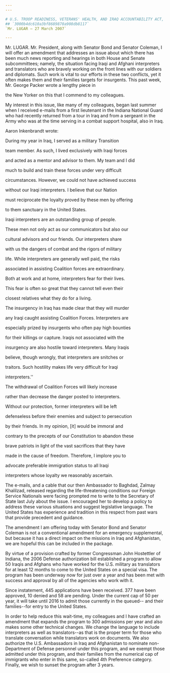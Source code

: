 ```yaml
---
---

# U.S. TROOP READINESS, VETERANS' HEALTH, AND IRAQ ACCOUNTABILITY ACT,
## `3000b4dc610a3bf8689870a908db8117`
`Mr. LUGAR — 27 March 2007`

---
```



Mr. LUGAR. Mr. President, along with Senator Bond and Senator 
Coleman, I will offer an amendment that addresses an issue about which 
there has been much news reporting and hearings in both House and 
Senate subcommittees; namely, the situation facing Iraqi and Afghani 
interpreters and translators who are bravely working on the front lines 
with our soldiers and diplomats. Such work is vital to our efforts in 
these two conflicts, yet it often makes them and their families targets 
for insurgents. This past week, Mr. George Packer wrote a lengthy piece 
in


the New Yorker on this that I commend to my colleagues.

My interest in this issue, like many of my colleagues, began last 
summer when I received e-mails from a first lieutenant in the Indiana 
National Guard who had recently returned from a tour in Iraq and from a 
sergeant in the Army who was at the time serving in a combat support 
hospital, also in Iraq.

Aaron Inkenbrandt wrote:




 During my year in Iraq, I served as a military Transition 


 team member. As such, I lived exclusively with Iraqi forces 


 and acted as a mentor and advisor to them. My team and I did 


 much to build and train these forces under very difficult 


 circumstances. However, we could not have achieved success 


 without our Iraqi interpreters. I believe that our Nation 


 must reciprocate the loyalty proved by these men by offering 


 to them sanctuary in the United States.



 Iraqi interpreters are an outstanding group of people. 


 These men not only act as our communicators but also our 


 cultural advisors and our friends. Our interpreters share 


 with us the dangers of combat and the rigors of military 


 life. While interpreters are generally well paid, the risks 


 associated in assisting Coalition forces are extraordinary. 


 Both at work and at home, interpreters fear for their lives. 


 This fear is often so great that they cannot tell even their 


 closest relatives what they do for a living.



 The insurgency in Iraq has made clear that they will murder 


 any Iraqi caught assisting Coalition Forces. Interpreters are 


 especially prized by insurgents who often pay high bounties 


 for their killings or capture. Iraqis not associated with the 


 insurgency are also hostile toward interpreters. Many Iraqis 


 believe, though wrongly, that interpreters are snitches or 


 traitors. Such hostility makes life very difficult for Iraqi 


 interpreters.''



 The withdrawal of Coalition Forces will likely increase 


 rather than decrease the danger posted to interpreters. 


 Without our protection, former interpreters will be left 


 defenseless before their enemies and subject to persecution 


 by their friends. In my opinion, [it] would be immoral and 


 contrary to the precepts of our Constitution to abandon these 


 brave patriots in light of the vast sacrifices that they have 


 made in the cause of freedom. Therefore, I implore you to 


 advocate preferable immigration status to all Iraqi 


 interpreters whose loyalty we reasonably ascertain.


The e-mails, and a cable that our then Ambassador to Baghdad, Zalmay 
Khalilzad, released regarding the life-threatening conditions our 
Foreign Service Nationals were facing prompted me to write to the 
Secretary of State last July about the issue. I encouraged her to 
develop a policy to address these various situations and suggest 
legislative language. The United States has experience and tradition in 
this respect from past wars that provide precedent and guidance.

The amendment I am offering today with Senator Bond and Senator 
Coleman is not a conventional amendment for an emergency supplemental, 
but because it has a direct impact on the missions in Iraq and 
Afghanistan, we are hopeful this can be included in the package.

By virtue of a provision crafted by former Congressman John 
Hostettler of Indiana, the 2006 Defense authorization bill established 
a program to allow 50 Iraqis and Afghans who have worked for the U.S. 
military as translators for at least 12 months to come to the United 
States on a special visa. The program has been underway now for just 
over a year and has been met with success and approval by all of the 
agencies who work with it.

Since instatement, 445 applications have been received. 377 have been 
approved, 10 denied and 58 are pending. Under the current cap of 50 per 
year, it will take until 2016 to admit those currently in the queued--
and their families--for entry to the United States.

In order to help reduce this wait-time, my colleagues and I have 
crafted an amendment that expands the program to 300 admissions per 
year and also makes some other technical changes. We change the 
language to include interpreters as well as translators--as that is the 
proper term for those who translate conversation while translators work 
on documents. We also authorize the U.S. Ambassadors in Iraq and 
Afghanistan to nominate non-Department of Defense personnel under this 
program, and we exempt those admitted under this program, and their 
families from the numerical cap of immigrants who enter in this same, 
so-called 4th Preference category. Finally, we wish to sunset the 
program after 3 years.